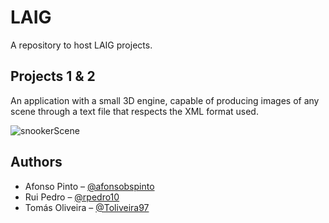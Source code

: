 # LAIG
A repository to host LAIG projects.

## Projects 1 & 2
An application with a small 3D engine, capable of producing images of any scene through a text file that respects the XML format used.

![snookerScene](https://github.com/afonsobspinto/FEUP/blob/master/LAIG/LAIG1_T6_G05/SnookerScenePreview.gif)

## Authors
* Afonso Pinto – [@afonsobspinto](https://github.com/afonsobspinto)
* Rui Pedro – [@rpedro10](https://github.com/rpedro10)
* Tomás Oliveira – [@Toliveira97](https://github.com/Toliveira97)

